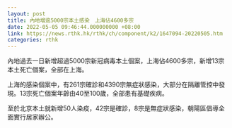 ```yaml
---
layout: post
title: 內地增逾5000宗本土感染　上海佔4600多宗
date: 2022-05-05 09:46:44.000000000 +08:00
link: https://news.rthk.hk/rthk/ch/component/k2/1647094-20220505.htm
categories: rthk
---
```


內地過去一日新增超過5000宗新冠病毒本土個案，上海佔4600多宗，新增13宗本土死亡個案，全部在上海。

上海的感染個案中，有261宗確診和4390宗無症狀感染，大部分在隔離管控中發現。13宗死亡個案年齡由40至100歲，全部患有基礎疾病。

至於北京本土就新增50人染疫，42宗是確診，8宗是無症狀感染，朝陽區倡導全面實行居家辦公。

